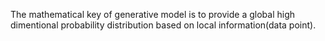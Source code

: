 The mathematical key of generative model is to provide a global high dimentional probability distribution based on local information(data point). 
